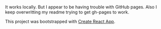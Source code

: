 It works locally. But I appear to be having trouble with GitHub pages. Also I keep overwritting my readme trying to get gh-pages to work. 

This project was bootstrapped with [Create React App](https://github.com/facebook/create-react-app).


